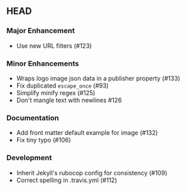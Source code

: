 ## HEAD
  
### Major Enhancement

  * Use new URL filters (#123)
  
### Minor Enhancements

  * Wraps logo image json data in a publisher property (#133)
  * Fix duplicated `escape_once` (#93)
  * Simplify minify regex (#125)
  * Don't mangle text with newlines #126
  
### Documentation

  * Add front matter default example for image (#132)
  * Fix tiny typo (#106)
  
### Development

  * Inherit Jekyll's rubocop config for consistency (#109)
  * Correct spelling in .travis.yml (#112)
